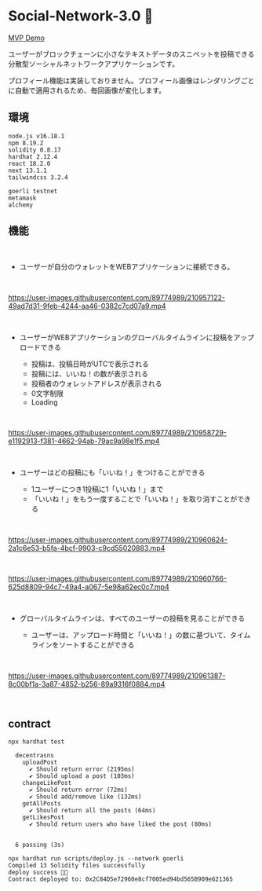 # Social-Network-3.0 💫

[MVP Demo](https://social-network-3-0.vercel.app/)

ユーザーがブロックチェーンに小さなテキストデータのスニペットを投稿できる分散型ソーシャルネットワークアプリケーションです。

プロフィール機能は実装しておりません。プロフィール画像はレンダリングごとに自動で適用されるため、毎回画像が変化します。

## 環境
```
node.js v16.18.1
npm 8.19.2
solidity 0.8.17
hardhat 2.12.4
react 18.2.0
next 13.1.1
tailwindcss 3.2.4

goerli testnet
metamask
alchemy
```

## 機能
<br />

- ユーザーが自分のウォレットをWEBアプリケーションに接続できる。
<br />

  https://user-images.githubusercontent.com/89774989/210957122-49ad7d31-9feb-4244-aa46-0382c7cd07a9.mp4
  
<br />

- ユーザーがWEBアプリケーションのグローバルタイムラインに投稿をアップロードできる

    - 投稿は、投稿日時がUTCで表示される
    - 投稿には、いいね！の数が表示される
    - 投稿者のウォレットアドレスが表示される
    - 0文字制限
    - Loading
 
<br />
 
  https://user-images.githubusercontent.com/89774989/210958729-e1192913-f381-4662-94ab-79ac9a98e1f5.mp4
  
<br />

- ユーザーはどの投稿にも「いいね！」をつけることができる

    - 1ユーザーにつき1投稿に1「いいね！」まで
    - 「いいね！」をもう一度することで「いいね！」を取り消すことができる
    
<br />

  https://user-images.githubusercontent.com/89774989/210960624-2a1c6e53-b5fa-4bcf-9903-c9cd55020883.mp4

<br />

  https://user-images.githubusercontent.com/89774989/210960766-625d8809-94c7-49a4-a067-5e98a62ec0c7.mp4

<br />

- グローバルタイムラインは、すべてのユーザーの投稿を見ることができる

    - ユーザーは、アップロード時間と「いいね！」の数に基づいて、タイムラインをソートすることができる
    
<br />

  https://user-images.githubusercontent.com/89774989/210961387-8c00bf1a-3a87-4852-b256-89a9316f0884.mp4

<br />

## contract

```
npx hardhat test

  decentrasns
    uploadPost
      ✔ Should return error (2195ms)
      ✔ Should upload a post (103ms)
    changeLikePost
      ✔ Should return error (72ms)
      ✔ Should add/remove like (132ms)
    getAllPosts
      ✔ Should return all the posts (64ms)
    getLikesPost
      ✔ Should return users who have liked the post (80ms)


  6 passing (3s)
```

```
npx hardhat run scripts/deploy.js --network goerli
Compiled 13 Solidity files successfully
deploy success 🎉🎉
Contract deployed to: 0x2C84D5e72960e8cf7005ed94bd565B909e621365
```

